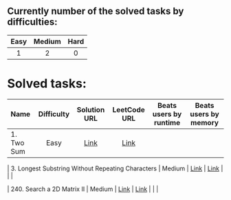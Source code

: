 ## Currently number of the solved tasks by difficulties:
| Easy  | Medium | Hard  |
| :---: | :---:  | :---: |
| 1     | 2      | 0     |

# Solved tasks:
| Name | Difficulty  | Solution URL | LeetCode URL | Beats users by runtime | Beats users by memory |
| :--- | :---: | :---: | :---: | :---: | :---: |
| 1. Two Sum | Easy | [Link](https://github.com/devshok/LeetCode/tree/main/n1-Two-Sum)  | [Link](https://leetcode.com/problems/two-sum/description/) | | |

| 3. Longest Substring Without Repeating Characters | Medium | [Link](https://github.com/devshok/LeetCode/tree/main/n3-Longest-Substring-Without-Repeating-Characters)  | [Link](https://leetcode.com/problems/longest-substring-without-repeating-characters/description/) | | |

| 240. Search a 2D Matrix II | Medium | [Link](https://shorturl.ac/n240) | [Link](https://shorturl.ac/7b3lh) | | |